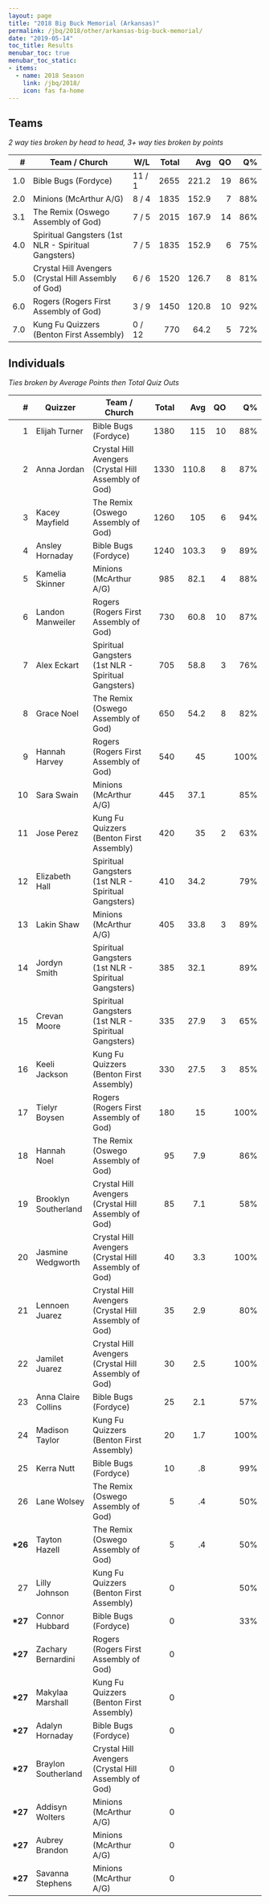 ```yaml
---
layout: page
title: "2018 Big Buck Memorial (Arkansas)"
permalink: /jbq/2018/other/arkansas-big-buck-memorial/
date: "2019-05-14"
toc_title: Results
menubar_toc: true
menubar_toc_static:
- items:
  - name: 2018 Season
    link: /jbq/2018/
    icon: fas fa-home
---
```


## Teams

*2 way ties broken by head to head, 3+ way ties broken by points*

| #   | Team / Church                                        | W/L    | Total | Avg   | QO | Q%  |
|----:|------------------------------------------------------|--------|------:|------:|---:|----:|
| 1.0 | Bible Bugs (Fordyce)                                 | 11 / 1 | 2655  | 221.2 | 19 | 86% |
| 2.0 | Minions (McArthur A/G)                               | 8 / 4  | 1835  | 152.9 | 7  | 88% |
| 3.1 | The Remix (Oswego Assembly of God)                   | 7 / 5  | 2015  | 167.9 | 14 | 86% |
| 4.0 | Spiritual Gangsters (1st NLR - Spiritual Gangsters)  | 7 / 5  | 1835  | 152.9 | 6  | 75% |
| 5.0 | Crystal Hill Avengers (Crystal Hill Assembly of God) | 6 / 6  | 1520  | 126.7 | 8  | 81% |
| 6.0 | Rogers (Rogers First Assembly of God)                | 3 / 9  | 1450  | 120.8 | 10 | 92% |
| 7.0 | Kung Fu Quizzers (Benton First Assembly)             | 0 / 12 | 770   | 64.2  | 5  | 72% |

## Individuals

*Ties broken by Average Points then Total Quiz Outs*

| #        | Quizzer              | Team / Church                                        | Total | Avg   | QO | Q%   |
|---------:|----------------------|------------------------------------------------------|------:|------:|---:|-----:|
| 1        | Elijah Turner        | Bible Bugs (Fordyce)                                 | 1380  | 115   | 10 | 88%  |
| 2        | Anna Jordan          | Crystal Hill Avengers (Crystal Hill Assembly of God) | 1330  | 110.8 | 8  | 87%  |
| 3        | Kacey Mayfield       | The Remix (Oswego Assembly of God)                   | 1260  | 105   | 6  | 94%  |
| 4        | Ansley Hornaday      | Bible Bugs (Fordyce)                                 | 1240  | 103.3 | 9  | 89%  |
| 5        | Kamelia Skinner      | Minions (McArthur A/G)                               | 985   | 82.1  | 4  | 88%  |
| 6        | Landon Manweiler     | Rogers (Rogers First Assembly of God)                | 730   | 60.8  | 10 | 87%  |
| 7        | Alex Eckart          | Spiritual Gangsters (1st NLR - Spiritual Gangsters)  | 705   | 58.8  | 3  | 76%  |
| 8        | Grace Noel           | The Remix (Oswego Assembly of God)                   | 650   | 54.2  | 8  | 82%  |
| 9        | Hannah Harvey        | Rogers (Rogers First Assembly of God)                | 540   | 45    |    | 100% |
| 10       | Sara Swain           | Minions (McArthur A/G)                               | 445   | 37.1  |    | 85%  |
| 11       | Jose Perez           | Kung Fu Quizzers (Benton First Assembly)             | 420   | 35    | 2  | 63%  |
| 12       | Elizabeth Hall       | Spiritual Gangsters (1st NLR - Spiritual Gangsters)  | 410   | 34.2  |    | 79%  |
| 13       | Lakin Shaw           | Minions (McArthur A/G)                               | 405   | 33.8  | 3  | 89%  |
| 14       | Jordyn Smith         | Spiritual Gangsters (1st NLR - Spiritual Gangsters)  | 385   | 32.1  |    | 89%  |
| 15       | Crevan Moore         | Spiritual Gangsters (1st NLR - Spiritual Gangsters)  | 335   | 27.9  | 3  | 65%  |
| 16       | Keeli Jackson        | Kung Fu Quizzers (Benton First Assembly)             | 330   | 27.5  | 3  | 85%  |
| 17       | Tielyr Boysen        | Rogers (Rogers First Assembly of God)                | 180   | 15    |    | 100% |
| 18       | Hannah Noel          | The Remix (Oswego Assembly of God)                   | 95    | 7.9   |    | 86%  |
| 19       | Brooklyn Southerland | Crystal Hill Avengers (Crystal Hill Assembly of God) | 85    | 7.1   |    | 58%  |
| 20       | Jasmine Wedgworth    | Crystal Hill Avengers (Crystal Hill Assembly of God) | 40    | 3.3   |    | 100% |
| 21       | Lennoen Juarez       | Crystal Hill Avengers (Crystal Hill Assembly of God) | 35    | 2.9   |    | 80%  |
| 22       | Jamilet Juarez       | Crystal Hill Avengers (Crystal Hill Assembly of God) | 30    | 2.5   |    | 100% |
| 23       | Anna Claire Collins  | Bible Bugs (Fordyce)                                 | 25    | 2.1   |    | 57%  |
| 24       | Madison Taylor       | Kung Fu Quizzers (Benton First Assembly)             | 20    | 1.7   |    | 100% |
| 25       | Kerra Nutt           | Bible Bugs (Fordyce)                                 | 10    | .8    |    | 99%  |
| 26       | Lane Wolsey          | The Remix (Oswego Assembly of God)                   | 5     | .4    |    | 50%  |
| **\*26** | Tayton Hazell        | The Remix (Oswego Assembly of God)                   | 5     | .4    |    | 50%  |
| 27       | Lilly Johnson        | Kung Fu Quizzers (Benton First Assembly)             | 0     |       |    | 50%  |
| **\*27** | Connor Hubbard       | Bible Bugs (Fordyce)                                 | 0     |       |    | 33%  |
| **\*27** | Zachary Bernardini   | Rogers (Rogers First Assembly of God)                | 0     |       |    |      |
| **\*27** | Makylaa Marshall     | Kung Fu Quizzers (Benton First Assembly)             | 0     |       |    |      |
| **\*27** | Adalyn Hornaday      | Bible Bugs (Fordyce)                                 | 0     |       |    |      |
| **\*27** | Braylon Southerland  | Crystal Hill Avengers (Crystal Hill Assembly of God) | 0     |       |    |      |
| **\*27** | Addisyn Wolters      | Minions (McArthur A/G)                               | 0     |       |    |      |
| **\*27** | Aubrey Brandon       | Minions (McArthur A/G)                               | 0     |       |    |      |
| **\*27** | Savanna Stephens     | Minions (McArthur A/G)                               | 0     |       |    |      |

